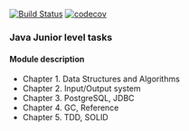 [![Build Status](https://travis-ci.com/yarmail/job4j_design.svg?branch=master)](https://travis-ci.com/yarmail/job4j_design)
[![codecov](https://codecov.io/gh/yarmail/job4j_design/branch/master/graph/badge.svg)](https://codecov.io/gh/yarmail/job4j_design)

### Java Junior level tasks

#### Module description
* Chapter 1. Data Structures and Algorithms 
* Chapter 2. Input/Output system
* Chapter 3. PostgreSQL, JDBC
* Chapter 4. GC, Reference
* Chapter 5. TDD, SOLID <br> 

